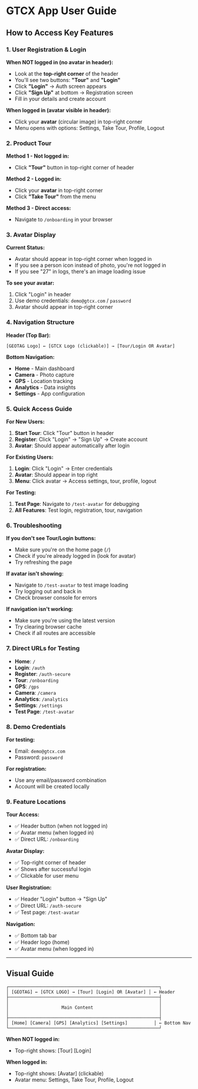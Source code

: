 # GTCX App User Guide

## **How to Access Key Features**

### **1. User Registration & Login**

**When NOT logged in (no avatar in header):**
- Look at the **top-right corner** of the header
- You'll see two buttons: **"Tour"** and **"Login"**
- Click **"Login"** → Auth screen appears
- Click **"Sign Up"** at bottom → Registration screen
- Fill in your details and create account

**When logged in (avatar visible in header):**
- Click your **avatar** (circular image) in top-right corner
- Menu opens with options: Settings, Take Tour, Profile, Logout

### **2. Product Tour**

**Method 1 - Not logged in:**
- Click **"Tour"** button in top-right corner of header

**Method 2 - Logged in:**
- Click your **avatar** in top-right corner
- Click **"Take Tour"** from the menu

**Method 3 - Direct access:**
- Navigate to `/onboarding` in your browser

### **3. Avatar Display**

**Current Status:**
- Avatar should appear in top-right corner when logged in
- If you see a person icon instead of photo, you're not logged in
- If you see "27" in logs, there's an image loading issue

**To see your avatar:**
1. Click "Login" in header
2. Use demo credentials: `demo@gtcx.com` / `password`
3. Avatar should appear in top-right corner

### **4. Navigation Structure**

**Header (Top Bar):**
```
[GEOTAG Logo] ← [GTCX Logo (clickable)] → [Tour/Login OR Avatar]
```

**Bottom Navigation:**
- **Home** - Main dashboard
- **Camera** - Photo capture
- **GPS** - Location tracking  
- **Analytics** - Data insights
- **Settings** - App configuration

### **5. Quick Access Guide**

**For New Users:**
1. **Start Tour**: Click "Tour" button in header
2. **Register**: Click "Login" → "Sign Up" → Create account
3. **Avatar**: Should appear automatically after login

**For Existing Users:**
1. **Login**: Click "Login" → Enter credentials
2. **Avatar**: Should appear in top right
3. **Menu**: Click avatar → Access settings, tour, profile, logout

**For Testing:**
1. **Test Page**: Navigate to `/test-avatar` for debugging
2. **All Features**: Test login, registration, tour, navigation

### **6. Troubleshooting**

**If you don't see Tour/Login buttons:**
- Make sure you're on the home page (`/`)
- Check if you're already logged in (look for avatar)
- Try refreshing the page

**If avatar isn't showing:**
- Navigate to `/test-avatar` to test image loading
- Try logging out and back in
- Check browser console for errors

**If navigation isn't working:**
- Make sure you're using the latest version
- Try clearing browser cache
- Check if all routes are accessible

### **7. Direct URLs for Testing**

- **Home**: `/`
- **Login**: `/auth`
- **Register**: `/auth-secure`
- **Tour**: `/onboarding`
- **GPS**: `/gps`
- **Camera**: `/camera`
- **Analytics**: `/analytics`
- **Settings**: `/settings`
- **Test Page**: `/test-avatar`

### **8. Demo Credentials**

**For testing:**
- Email: `demo@gtcx.com`
- Password: `password`

**For registration:**
- Use any email/password combination
- Account will be created locally

### **9. Feature Locations**

**Tour Access:**
- ✅ Header button (when not logged in)
- ✅ Avatar menu (when logged in)
- ✅ Direct URL: `/onboarding`

**Avatar Display:**
- ✅ Top-right corner of header
- ✅ Shows after successful login
- ✅ Clickable for user menu

**User Registration:**
- ✅ Header "Login" button → "Sign Up"
- ✅ Direct URL: `/auth-secure`
- ✅ Test page: `/test-avatar`

**Navigation:**
- ✅ Bottom tab bar
- ✅ Header logo (home)
- ✅ Avatar menu (when logged in)

---

## **Visual Guide**

```
┌─────────────────────────────────────────────────────────┐
│ [GEOTAG] ← [GTCX LOGO] → [Tour] [Login] OR [Avatar] │ ← Header
├─────────────────────────────────────────────────────────┤
│                                                         │
│                    Main Content                         │
│                                                         │
├─────────────────────────────────────────────────────────┤
│ [Home] [Camera] [GPS] [Analytics] [Settings]          │ ← Bottom Nav
└─────────────────────────────────────────────────────────┘
```

**When NOT logged in:**
- Top-right shows: [Tour] [Login]

**When logged in:**
- Top-right shows: [Avatar] (clickable)
- Avatar menu: Settings, Take Tour, Profile, Logout 